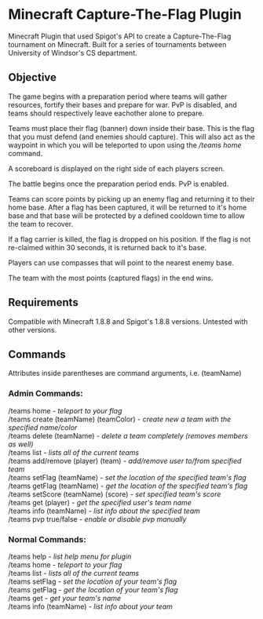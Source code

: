 # Minecraft Capture-The-Flag Plugin

Minecraft Plugin that used Spigot's API to create a Capture-The-Flag tournament on Minecraft. Built for a series of tournaments between University of Windsor's CS department.

## Objective

The game begins with a preparation period where teams will gather resources, fortify their bases and prepare for war. PvP is disabled, and teams should respectively leave eachother alone to prepare.

Teams must place their flag (banner) down inside their base. This is the flag that you must defend (and enemies should capture). This will also act as the waypoint in which you will be teleported to upon using the */teams home* command.

A scoreboard is displayed on the right side of each players screen.

The battle begins once the preparation period ends. PvP is enabled.

Teams can score points by picking up an enemy flag and returning it to their home base. After a flag has been captured, it will be returned to it's home base and that base will be protected by a defined cooldown time to allow the team to recover.

If a flag carrier is killed, the flag is dropped on his position. If the flag is not re-claimed within 30 seconds, it is returned back to it's base.

Players can use compasses that will point to the nearest enemy base.

The team with the most points (captured flags) in the end wins.


## Requirements

Compatible with Minecraft 1.8.8 and Spigot's 1.8.8 versions. Untested with other versions.

## Commands

Attributes inside parentheses are command arguments, i.e. (teamName)

### Admin Commands:
/teams home - *teleport to your flag*  
/teams create (teamName) (teamColor) - *create new a team with the specified name/color*  
/teams delete (teamName) - *delete a team completely (removes members as well)*  
/teams list - *lists all of the current teams*  
/teams add/remove (player) (team) - *add/remove user to/from specified team*  
/teams setFlag (teamName) - *set the location of the specified team's flag*  
/teams getFlag (teamName) - *get the location of the specified team's flag*  
/teams setScore (teamName) (score) - *set specified team's score*  
/teams get (player) - *get the specified user's team name*  
/teams info (teamName) - *list info about the specified team*  
/teams pvp true/false - *enable or disable pvp manually*

### Normal Commands:
/teams help - *list help menu for plugin*  
/teams home - *teleport to your flag*  
/teams list - *lists all of the current teams*  
/teams setFlag - *set the location of your team's flag*  
/teams getFlag - *get the location of your team's flag*  
/teams get - *get your team's name*  
/teams info (teamName) - *list info about your team*  

